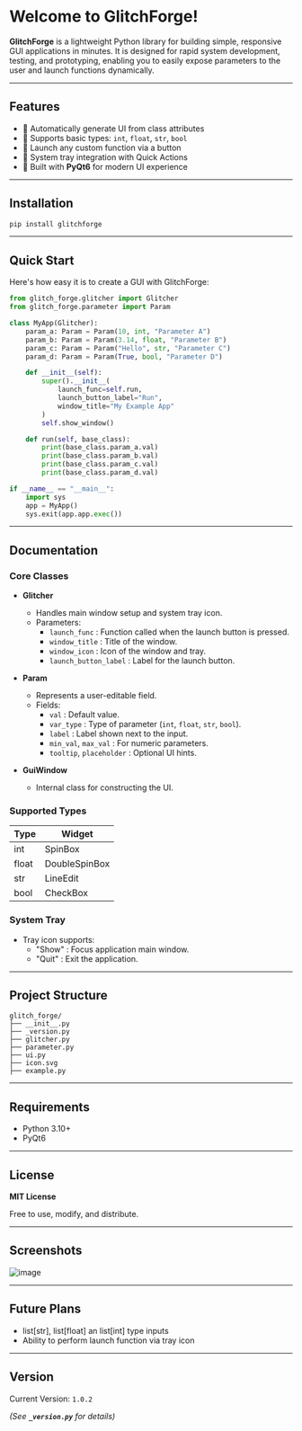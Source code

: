 # Welcome to GlitchForge!


**GlitchForge** is a lightweight Python library for building simple, responsive GUI applications in minutes. It is designed for rapid system development, testing, and prototyping, enabling you to easily expose parameters to the user and launch functions dynamically.

---

## Features

- 🔹 Automatically generate UI from class attributes
- 🔹 Supports basic types: `int`, `float`, `str`, `bool`
- 🔹 Launch any custom function via a button
- 🔹 System tray integration with Quick Actions
- 🔹 Built with **PyQt6** for modern UI experience

---

## Installation

```bash
pip install glitchforge
```
---

## Quick Start

Here's how easy it is to create a GUI with GlitchForge:

```python
from glitch_forge.glitcher import Glitcher
from glitch_forge.parameter import Param

class MyApp(Glitcher):
    param_a: Param = Param(10, int, "Parameter A")
    param_b: Param = Param(3.14, float, "Parameter B")
    param_c: Param = Param("Hello", str, "Parameter C")
    param_d: Param = Param(True, bool, "Parameter D")

    def __init__(self):
        super().__init__(
            launch_func=self.run,
            launch_button_label="Run",
            window_title="My Example App"
        )
        self.show_window()

    def run(self, base_class):
        print(base_class.param_a.val)
        print(base_class.param_b.val)
        print(base_class.param_c.val)
        print(base_class.param_d.val)

if __name__ == "__main__":
    import sys
    app = MyApp()
    sys.exit(app.app.exec())
```

---

## Documentation

### Core Classes

- **Glitcher**

  - Handles main window setup and system tray icon.
  - Parameters:
    - `launch_func` : Function called when the launch button is pressed.
    - `window_title` : Title of the window.
    - `window_icon` : Icon of the window and tray.
    - `launch_button_label` : Label for the launch button.

- **Param**

  - Represents a user-editable field.
  - Fields:
    - `val` : Default value.
    - `var_type` : Type of parameter (`int`, `float`, `str`, `bool`).
    - `label` : Label shown next to the input.
    - `min_val`, `max_val` : For numeric parameters.
    - `tooltip`, `placeholder` : Optional UI hints.

- **GuiWindow**

  - Internal class for constructing the UI.

### Supported Types

| Type  | Widget        |
| ----- | ------------- |
| int   | SpinBox       |
| float | DoubleSpinBox |
| str   | LineEdit      |
| bool  | CheckBox      |

### System Tray

- Tray icon supports:
  - "Show" : Focus application main window.
  - "Quit" : Exit the application.

---

## Project Structure

```
glitch_forge/
├── __init__.py
├── _version.py
├── glitcher.py
├── parameter.py
├── ui.py
├── icon.svg
├── example.py
```

---

## Requirements

- Python 3.10+
- PyQt6

---

## License

**MIT License**

Free to use, modify, and distribute.

---

## Screenshots

![image](https://github.com/user-attachments/assets/7e71103d-533d-410e-be04-03cc165c5f1d)

---

## Future Plans

- list[str], list[float] an list[int] type inputs
- Ability to perform launch function via tray icon

---

## Version

Current Version: `1.0.2`

*(See ****`_version.py`**** for details)*


